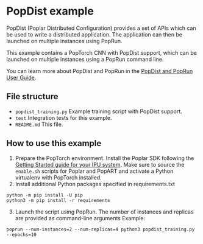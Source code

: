# PopDist example

PopDist (Poplar Distributed Configuration) provides a set of APIs which can be used to write a distributed application. The application can then be launched on multiple instances using PopRun.

This example contains a PopTorch CNN with PopDist support, which can be launched on multiple instances using a PopRun command line.

You can learn more about PopDist and PopRun in the [PopDist and PopRun User Guide](https://docs.graphcore.ai/projects/poprun-user-guide/en/latest/index.html).

## File structure

* `popdist_training.py` Example training script with PopDist support.
* `test` Integration tests for this example.
* `README.md` This file.

## How to use this example

1. Prepare the PopTorch environment. Install the Poplar SDK following the [Getting Started guide for your IPU system](https://docs.graphcore.ai/en/latest/getting-started.html). Make sure to source the `enable.sh` scripts for Poplar and PopART and activate a Python virtualenv with PopTorch installed.
2. Install additional Python packages specified in requirements.txt
```:bash
python -m pip install -U pip
python3 -m pip install -r requirements
```
3. Launch the script using PopRun. The number of instances and replicas are provided as command-line arguments
Example:
```
poprun --num-instances=2 --num-replicas=4 python3 popdist_training.py --epochs=10
```
